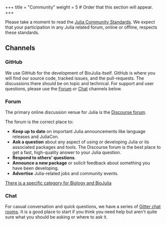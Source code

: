 +++
title = "Community"
weight = 5  # Order that this section will appear.
+++

Please take a moment to read the [Julia Community Standards](https://julialang.org/community/standards/).
We expect that your participation in any Julia related forum, online or offline,
respects these standards.

## Channels

### GitHub

We use GitHub for the development of BioJulia itself. GitHub is where you will
find our source code, tracked issues, and the pull-requests. The discussions
there should be on topic and technical. For support and user questions, please
use the [Forum](#Forum) or [Chat](#Chat) channels below.

### Forum

The primary online discussion venue for Julia is the [Discourse forum](https://discourse.julialang.org/).

The forum is the correct place to:

- **Keep up to date** on important Julia announcements like language releases and JuliaCon.
- **Ask a question** about any aspect of using or developing Julia or its associated packages and tools. The Discourse forum is the best place to get a fast, high-quality answer to your Julia question.
- **Respond to others' questions**.
- **Announce a new package** or solicit feedback about something you have been developing.
- **Advertise** Julia-related jobs and community events.

[There is a specific category for Biology and BioJulia](https://discourse.julialang.org/c/domain/bio)

### Chat

For casual conversation and quick questions, we have a series of [Gitter chat rooms](https://gitter.im/BioJulia/home).
It is a good place to start if you think you need help but aren't quite sure
what you should be asking or where to ask it. 
